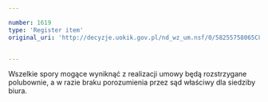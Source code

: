 ```yaml
---

number: 1619
type: 'Register item'
original_uri: 'http://decyzje.uokik.gov.pl/nd_wz_um.nsf/0/58255758065C8378C12575CA003B95CB?OpenDocument'


---
```


Wszelkie spory mogące wyniknąć z realizacji umowy będą rozstrzygane polubownie, a w razie braku porozumienia przez sąd właściwy dla siedziby biura.
